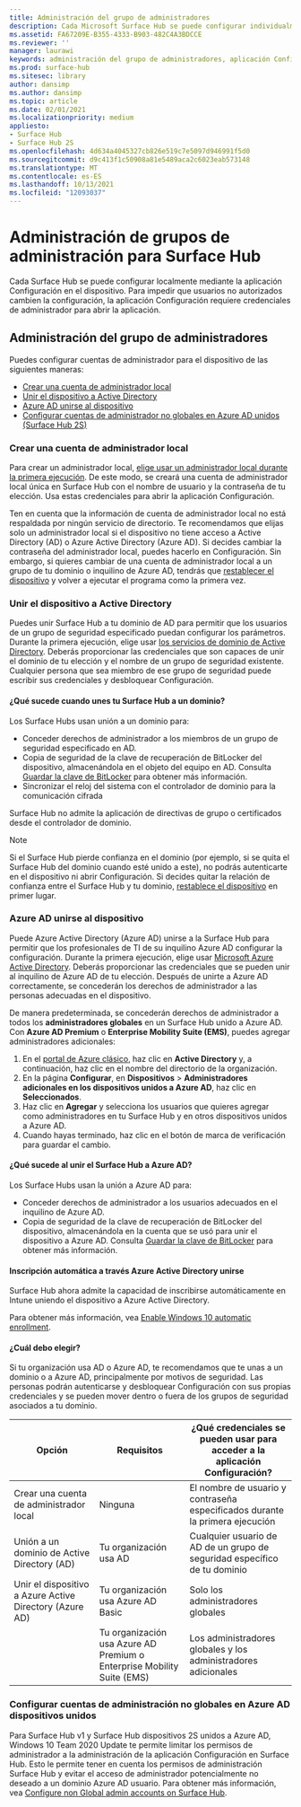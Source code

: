 ```yaml
---
title: Administración del grupo de administradores
description: Cada Microsoft Surface Hub se puede configurar individualmente abriendo la aplicación Configuración en el dispositivo.
ms.assetid: FA67209E-B355-4333-B903-482C4A3BDCCE
ms.reviewer: ''
manager: laurawi
keywords: administración del grupo de administradores, aplicación Configuración, configurar Surface Hub
ms.prod: surface-hub
ms.sitesec: library
author: dansimp
ms.author: dansimp
ms.topic: article
ms.date: 02/01/2021
ms.localizationpriority: medium
appliesto:
- Surface Hub
- Surface Hub 2S
ms.openlocfilehash: 4d634a4045327cb826e519c7e5097d946991f5d0
ms.sourcegitcommit: d9c413f1c50908a81e5489aca2c6023eab573148
ms.translationtype: MT
ms.contentlocale: es-ES
ms.lasthandoff: 10/13/2021
ms.locfileid: "12093037"
---
```

# <a name="admin-group-management-for-surface-hub"></a>Administración de grupos de administración para Surface Hub

Cada Surface Hub se puede configurar localmente mediante la aplicación Configuración en el dispositivo. Para impedir que usuarios no autorizados cambien la configuración, la aplicación Configuración requiere credenciales de administrador para abrir la aplicación.

## <a name="admin-group-management"></a>Administración del grupo de administradores

Puedes configurar cuentas de administrador para el dispositivo de las siguientes maneras:

- [Crear una cuenta de administrador local](#create-a-local-admin-account)
- [Unir el dispositivo a Active Directory](#domain-join-the-device-to-active-directory)
- [Azure AD unirse al dispositivo](#azure-ad-join-the-device)
- [Configurar cuentas de administrador no globales en Azure AD unidos (Surface Hub 2S)](#configure-non-global-admin-accounts-on-azure-ad-joined-devices)

### <a name="create-a-local-admin-account"></a>Crear una cuenta de administrador local

Para crear un administrador local, [elige usar un administrador local durante la primera ejecución](first-run-program-surface-hub.md). De este modo, se creará una cuenta de administrador local única en Surface Hub con el nombre de usuario y la contraseña de tu elección. Usa estas credenciales para abrir la aplicación Configuración.

Ten en cuenta que la información de cuenta de administrador local no está respaldada por ningún servicio de directorio. Te recomendamos que elijas solo un administrador local si el dispositivo no tiene acceso a Active Directory (AD) o Azure Active Directory (Azure AD). Si decides cambiar la contraseña del administrador local, puedes hacerlo en Configuración. Sin embargo, si quieres cambiar de una cuenta de administrador local a un grupo de tu dominio o inquilino de Azure AD, tendrás que [restablecer el dispositivo](device-reset-surface-hub.md) y volver a ejecutar el programa como la primera vez.

### <a name="domain-join-the-device-to-active-directory"></a>Unir el dispositivo a Active Directory

Puedes unir Surface Hub a tu dominio de AD para permitir que los usuarios de un grupo de seguridad especificado puedan configurar los parámetros. Durante la primera ejecución, elige usar [los servicios de dominio de Active Directory](first-run-program-surface-hub.md#active-directory-domain-services). Deberás proporcionar las credenciales que son capaces de unir el dominio de tu elección y el nombre de un grupo de seguridad existente. Cualquier persona que sea miembro de ese grupo de seguridad puede escribir sus credenciales y desbloquear Configuración.

#### <a name="what-happens-when-you-domain-join-your-surface-hub"></a>¿Qué sucede cuando unes tu Surface Hub a un dominio?

Los Surface Hubs usan unión a un dominio para:

- Conceder derechos de administrador a los miembros de un grupo de seguridad especificado en AD.
- Copia de seguridad de la clave de recuperación de BitLocker del dispositivo, almacenándola en el objeto del equipo en AD. Consulta [Guardar la clave de BitLocker](save-bitlocker-key-surface-hub.md) para obtener más información.
- Sincronizar el reloj del sistema con el controlador de dominio para la comunicación cifrada

Surface Hub no admite la aplicación de directivas de grupo o certificados desde el controlador de dominio.

> [!NOTE]
> Si el Surface Hub pierde confianza en el dominio (por ejemplo, si se quita el Surface Hub del dominio cuando esté unido a este), no podrás autenticarte en el dispositivo ni abrir Configuración. Si decides quitar la relación de confianza entre el Surface Hub y tu dominio, [restablece el dispositivo](device-reset-surface-hub.md) en primer lugar.

### <a name="azure-ad-join-the-device"></a>Azure AD unirse al dispositivo

Puede Azure Active Directory (Azure AD) unirse a la Surface Hub para permitir que los profesionales de TI de su inquilino Azure AD configurar la configuración. Durante la primera ejecución, elige usar [Microsoft Azure Active Directory](first-run-program-surface-hub.md#microsoft-azure-active-directory). Deberás proporcionar las credenciales que se pueden unir al inquilino de Azure AD de tu elección. Después de unirte a Azure AD correctamente, se concederán los derechos de administrador a las personas adecuadas en el dispositivo.

De manera predeterminada, se concederán derechos de administrador a todos los **administradores globales** en un Surface Hub unido a Azure AD. Con **Azure AD Premium** o **Enterprise Mobility Suite (EMS)**, puedes agregar administradores adicionales:

1. En el [portal de Azure clásico](https://portal.azure.com/), haz clic en **Active Directory** y, a continuación, haz clic en el nombre del directorio de la organización.
2. En la página **Configurar**, en **Dispositivos** > **Administradores adicionales en los dispositivos unidos a Azure AD**, haz clic en **Seleccionados**.
3. Haz clic en **Agregar** y selecciona los usuarios que quieres agregar como administradores en tu Surface Hub y en otros dispositivos unidos a Azure AD.
4. Cuando hayas terminado, haz clic en el botón de marca de verificación para guardar el cambio.

#### <a name="what-happens-when-you-azure-ad-join-your-surface-hub"></a>¿Qué sucede al unir el Surface Hub a Azure AD?

Los Surface Hubs usan la unión a Azure AD para:

- Conceder derechos de administrador a los usuarios adecuados en el inquilino de Azure AD.
- Copia de seguridad de la clave de recuperación de BitLocker del dispositivo, almacenándola en la cuenta que se usó para unir el dispositivo a Azure AD. Consulta [Guardar la clave de BitLocker](save-bitlocker-key-surface-hub.md) para obtener más información.

#### <a name="automatic-enrollment-via-azure-active-directory-join"></a>Inscripción automática a través Azure Active Directory unirse

Surface Hub ahora admite la capacidad de inscribirse automáticamente en Intune uniendo el dispositivo a Azure Active Directory.

Para obtener más información, vea [Enable Windows 10 automatic enrollment](/intune/windows-enroll#enable-windows-10-automatic-enrollment).

#### <a name="which-should-i-choose"></a>¿Cuál debo elegir?

Si tu organización usa AD o Azure AD, te recomendamos que te unas a un dominio o a Azure AD, principalmente por motivos de seguridad. Las personas podrán autenticarse y desbloquear Configuración con sus propias credenciales y se pueden mover dentro o fuera de los grupos de seguridad asociados a tu dominio.

| Opción                                            | Requisitos                            | ¿Qué credenciales se pueden usar para acceder a la aplicación Configuración?  |
|---------------------------------------------------|-----------------------------------------|-------|
| Crear una cuenta de administrador local                      | Ninguna                                    | El nombre de usuario y contraseña especificados durante la primera ejecución |
| Unión a un dominio de Active Directory (AD)              | Tu organización usa AD               | Cualquier usuario de AD de un grupo de seguridad específico de tu dominio |
| Unir el dispositivo a Azure Active Directory (Azure AD) | Tu organización usa Azure AD Basic   | Solo los administradores globales |
| &nbsp;                                            | Tu organización usa Azure AD Premium o Enterprise Mobility Suite (EMS) | Los administradores globales y los administradores adicionales |

### <a name="configure-non-global-admin-accounts-on-azure-ad-joined-devices"></a>Configurar cuentas de administración no globales en Azure AD dispositivos unidos

Para Surface Hub v1 y Surface Hub dispositivos 2S unidos a Azure AD, Windows 10 Team 2020 Update te permite limitar los permisos de administrador a la administración de la aplicación Configuración en Surface Hub. Esto le permite tener en cuenta los permisos de administración Surface Hub y evitar el acceso de administrador potencialmente no deseado a un dominio Azure AD usuario. Para obtener más información, vea [Configure non Global admin accounts on Surface Hub](surface-hub-2s-nonglobal-admin.md).
